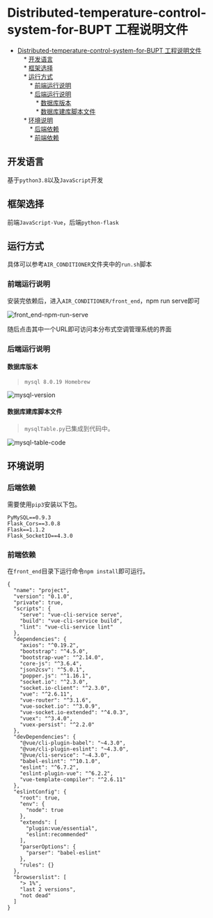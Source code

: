 # Distributed-temperature-control-system-for-BUPT 工程说明文件

* [Distributed-temperature-control-system-for-BUPT 工程说明文件](#distributed-temperature-control-system-for-bupt-工程说明文件)  
&emsp;* [开发语言](#开发语言)  
&emsp;* [框架选择](#框架选择)  
&emsp;* [运行方式](#运行方式)  
&emsp;&emsp;* [前端运行说明](#前端运行说明)  
&emsp;&emsp;* [后端运行说明](#后端运行说明)  
&emsp;&emsp;&emsp;* [数据库版本](#数据库版本)  
&emsp;&emsp;&emsp;* [数据库建库脚本文件](#数据库建库脚本文件)  
&emsp;* [环境说明](#环境说明)  
&emsp;&emsp;* [后端依赖](#后端依赖)  
&emsp;&emsp;* [前端依赖](#前端依赖)  

## 开发语言
基于`python3.8`以及`JavaScript`开发

## 框架选择
前端`JavaScript-Vue`，后端`python-flask`

## 运行方式
具体可以参考`AIR_CONDITIONER`文件夹中的`run.sh`脚本

### 前端运行说明

安装完依赖后，进入`AIR_CONDITIONER/front_end`，npm run serve即可

![front_end-npm-run-serve](https://github.com/pengshuai98/Distributed-temperature-control-system-for-BUPT/blob/master/README.assets/npm-run-%20serve.png)

随后点击其中一个URL即可访问本分布式空调管理系统的界面

### 后端运行说明

#### 数据库版本
>`mysql 8.0.19 Homebrew`

![mysql-version](https://github.com/pengshuai98/Distributed-temperature-control-system-for-BUPT/blob/master/README.assets/mysql-version.png)

#### 数据库建库脚本文件
>`mysqlTable.py`已集成到代码中。

![mysql-table-code](https://github.com/pengshuai98/Distributed-temperature-control-system-for-BUPT/blob/master/README.assets/code.png)


## 环境说明

### 后端依赖

需要使用`pip3`安装以下包。

```
PyMySQL==0.9.3
Flask_Cors==3.0.8
Flask==1.1.2
Flask_SocketIO==4.3.0
```

### 前端依赖

在`front_end`目录下运行命令`npm install`即可运行。
```
{
  "name": "project", 
  "version": "0.1.0", 
  "private": true, 
  "scripts": { 
    "serve": "vue-cli-service serve", 
    "build": "vue-cli-service build", 
    "lint": "vue-cli-service lint" 
  }, 
  "dependencies": {
    "axios": "^0.19.2", 
    "bootstrap": "^4.5.0", 
    "bootstrap-vue": "^2.14.0", 
    "core-js": "^3.6.4", 
    "json2csv": "^5.0.1", 
    "popper.js": "^1.16.1", 
    "socket.io": "^2.3.0", 
    "socket.io-client": "^2.3.0", 
    "vue": "^2.6.11", 
    "vue-router": "^3.1.6", 
    "vue-socket.io": "^3.0.9", 
    "vue-socket.io-extended": "^4.0.3", 
    "vuex": "^3.4.0", 
    "vuex-persist": "^2.2.0" 
  }, 
  "devDependencies": { 
    "@vue/cli-plugin-babel": "~4.3.0", 
    "@vue/cli-plugin-eslint": "~4.3.0", 
    "@vue/cli-service": "~4.3.0", 
    "babel-eslint": "^10.1.0", 
    "eslint": "^6.7.2", 
    "eslint-plugin-vue": "^6.2.2", 
    "vue-template-compiler": "^2.6.11" 
  }, 
  "eslintConfig": {
    "root": true, 
    "env": { 
      "node": true 
    }, 
    "extends": [ 
      "plugin:vue/essential", 
      "eslint:recommended" 
    ], 
    "parserOptions": { 
      "parser": "babel-eslint" 
    }, 
    "rules": {} 
  }, 
  "browserslist": [ 
    "> 1%", 
    "last 2 versions", 
    "not dead" 
  ]
}
```
